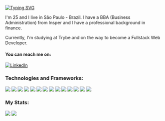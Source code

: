 [![Typing SVG](https://readme-typing-svg.demolab.com/?lines=Hi!+I'm+Leonardo+Martins)](https://git.io/typing-svg)
<p>I'm 25 and I live in São Paulo - Brazil. I have a BBA (Business Administration) from Insper and I have a professional background in finance.</p>
<p>Currently, I'm studying at Trybe and on the way to become a Fullstack Web Developer.</p>

<h4>You can reach me on:</h4>

[![LinkedIn](https://img.shields.io/badge/linkedin-%230077B5.svg?style=for-the-badge&logo=linkedin&logoColor=white)](https://www.linkedin.com/in/leonardogumartins)

<h3>Technologies and Frameworks:</h3>
<span><code><img src="https://img.shields.io/badge/JavaScript-323330?style=for-the-badge&logo=javascript&logoColor=F7DF1E" /></code></span>
<span><code><img src="https://img.shields.io/badge/CSS3-1572B6?style=for-the-badge&logo=css3&logoColor=white" /></code></span>
<span><code><img src="https://img.shields.io/badge/HTML5-E34F26?style=for-the-badge&logo=html5&logoColor=white" /></code></span>
<span><code><img src="https://img.shields.io/badge/GIT-E44C30?style=for-the-badge&logo=git&logoColor=white" /></code></span>
<span><code><img src="https://img.shields.io/badge/React-20232A?style=for-the-badge&logo=react&logoColor=61DAFB" /></code></span>
<span><code><img src="https://img.shields.io/badge/React_Router-CA4245?style=for-the-badge&logo=react-router&logoColor=white" /></code></span>
<span><code><img src="https://img.shields.io/badge/Redux-593D88?style=for-the-badge&logo=redux&logoColor=white" /></code></span>
<span><code><img src="https://img.shields.io/badge/Jest-C21325?style=for-the-badge&logo=jest&logoColor=white" /></code></span>
<span><code><img src="https://img.shields.io/badge/Node.js-339933?style=for-the-badge&logo=nodedotjs&logoColor=white" /></code></span>
<span><code><img src="https://img.shields.io/badge/npm-CB3837?style=for-the-badge&logo=npm&logoColor=white" /></code></span>
<span><code><img src="https://img.shields.io/badge/Vite-B73BFE?style=for-the-badge&logo=vite&logoColor=FFD62E" /></code></span>
<span><code><img src="https://img.shields.io/badge/VSCode-0078D4?style=for-the-badge&logo=visual%20studio%20code&logoColor=white" /></code></span>
<span><code><img src="https://img.shields.io/badge/eslint-3A33D1?style=for-the-badge&logo=eslint&logoColor=white" /></code></span>
<span><code><img src="https://img.shields.io/badge/Linux-FCC624?style=for-the-badge&logo=linux&logoColor=black" /></code></span>


<h3>My Stats:</h3>
<img src="https://github-readme-stats.vercel.app/api/top-langs/?username=leomartinsdev&theme=dark" />
<img src="https://github-readme-stats-git-masterrstaa-rickstaa.vercel.app/api?username=leomartinsdev&theme=dark" />


<!--
<p align="left"> <img src="https://komarev.com/ghpvc/?username=leomartinsdev&label=Profile%20views&color=0e75b6&style=flat" alt="leomartinsdev" /> </p>
-->
<!--
**leomartinsdev/leomartinsdev** is a ✨ _special_ ✨ repository because its `README.md` (this file) appears on your GitHub profile.

Here are some ideas to get you started:

- 🔭 I’m currently working on ...
- 🌱 I’m currently learning ...
- 👯 I’m looking to collaborate on ...
- 🤔 I’m looking for help with ...
- 💬 Ask me about ...
- 📫 How to reach me: ...
- 😄 Pronouns: ...
- ⚡ Fun fact: ...
-->
